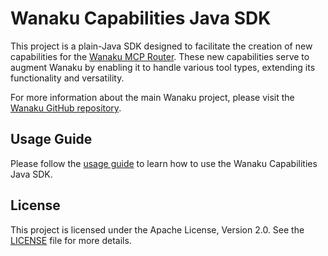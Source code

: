 # Wanaku Capabilities Java SDK

This project is a plain-Java SDK designed to facilitate the creation of new capabilities for the [Wanaku MCP Router](http://wanaku.ai). 
These new capabilities serve to augment Wanaku by enabling it to handle various tool types, extending its functionality and versatility.

For more information about the main Wanaku project, please visit the [Wanaku GitHub repository](http://github.com/wanaku-ai/wanaku).

## Usage Guide

Please follow the [usage guide](docs/usage.md) to learn how to use the Wanaku Capabilities Java SDK.

## License

This project is licensed under the Apache License, Version 2.0. See the [LICENSE](LICENSE) file for more details.